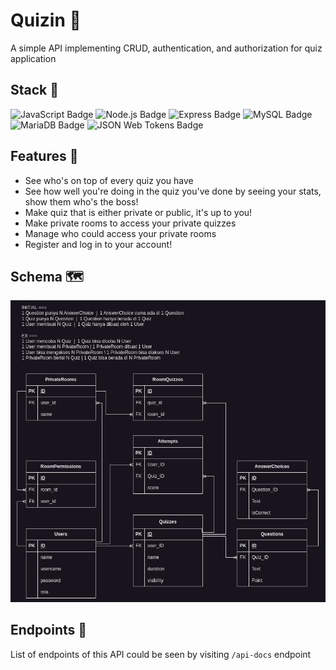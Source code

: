 # Quizin 📑
A simple API implementing CRUD, authentication, and authorization for quiz application

## Stack 🧰
![JavaScript Badge](https://img.shields.io/badge/JavaScript-F7DF1E?logo=javascript&logoColor=000&style=for-the-badge)
![Node.js Badge](https://img.shields.io/badge/Node.js-393?logo=nodedotjs&logoColor=fff&style=for-the-badge)
![Express Badge](https://img.shields.io/badge/Express-000?logo=express&logoColor=fff&style=for-the-badge) 
![MySQL Badge](https://img.shields.io/badge/MySQL-4479A1?logo=mysql&logoColor=fff&style=for-the-badge)
![MariaDB Badge](https://img.shields.io/badge/MariaDB-003545?logo=mariadb&logoColor=fff&style=for-the-badge)
![JSON Web Tokens Badge](https://img.shields.io/badge/JSON%20Web%20Tokens-000?logo=jsonwebtokens&logoColor=fff&style=for-the-badge)


## Features 🌟
- See who's on top of every quiz you have
- See how well you're doing in the quiz you've done by seeing your stats, show them who's the boss!
- Make quiz that is either private or public, it's up to you!
- Make private rooms to access your private quizzes
- Manage who could access your private rooms
- Register and log in to your account!
  
## Schema 🗺
![Quizzin Schema](./misc/quizSchema.png)

## Endpoints 📍
List of endpoints of this API could be seen by visiting `/api-docs` endpoint

